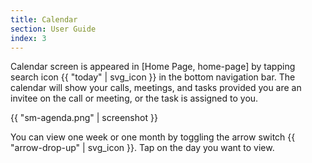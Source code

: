 ```yaml
---
title: Calendar
section: User Guide
index: 3
---
```


Calendar screen is appeared in [Home Page, home-page] by tapping search icon {{ "today" | svg_icon }} in the bottom navigation bar. The calendar will show your calls, meetings, and tasks provided you are an invitee on the call or meeting, or the task is assigned to you.

{{ "sm-agenda.png" | screenshot }}

You can view one week or one month by toggling the arrow switch {{ "arrow-drop-up" | svg_icon }}. Tap on the day you want to view.